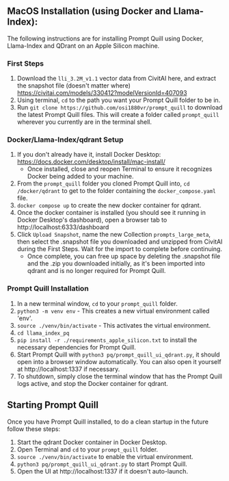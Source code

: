## MacOS Installation (using Docker and Llama-Index):

The following instructions are for installing Prompt Quill using Docker, Llama-Index and QDrant on an Apple Silicon machine. 

### First Steps
1. Download the `lli_3.2M_v1.1` vector data from CivitAI here, and extract the snapshot file (doesn't matter where) https://civitai.com/models/330412?modelVersionId=407093
2. Using terminal, `cd` to the path you want your Prompt Quill folder to be in. 
3. Run `git clone https://github.com/osi1880vr/prompt_quill` to download the latest Prompt Quill files. This will create a folder called `prompt_quill` wherever you currently are in the terminal shell. 

### Docker/Llama-Index/qdrant Setup
1. If you don't already have it, install Docker Desktop: https://docs.docker.com/desktop/install/mac-install/ 
    - Once installed, close and reopen Terminal to ensure it recognizes Docker being added to your machine.
2. From the `prompt_quill` folder you cloned Prompt Quill into, `cd /docker/qdrant` to get to the folder containing the `docker_compose.yaml` file. 
3. `docker compose up` to create the new docker container for qdrant.
4. Once the docker container is installed (you should see it running in Docker Desktop's dashboard), open a browser tab to http://localhost:6333/dashboard
5. Click `Upload Snapshot`, name the new Collection `prompts_large_meta`, then select the .snapshot file you downloaded and unzipped from CivitAI during the First Steps. Wait for the import to complete before continuing. 
    - Once complete, you can free up space by deleting the .snapshot file and the .zip you downloaded initially, as it's been imported into qdrant and is no longer required for Prompt Quill.

### Prompt Quill Installation
1. In a new terminal window, `cd` to your `prompt_quill` folder.
2. `python3 -m venv env` - This creates a new virtual environment called 'env'.
3. `source ./venv/bin/activate` - This activates the virtual environment. 
4. `cd llama_index_pq`
5. `pip install -r ./requirements_apple_silicon.txt` to install the necessary dependencies for Prompt Quill. 
6. Start Prompt Quill with `python3 pq/prompt_quill_ui_qdrant.py`, it should open into a browser window automatically. You can also open it yourself at http://localhost:1337 if necessary.
7. To shutdown, simply close the terminal window that has the Prompt Quill logs active, and stop the Docker container for qdrant. 

## Starting Prompt Quill

Once you have Prompt Quill installed, to do a clean startup in the future follow these steps: 

1. Start the qdrant Docker container in Docker Desktop.
2. Open Terminal and `cd` to your `prompt_quill` folder.
3. `source ./venv/bin/activate` to enable the virtual environment.
4. `python3 pq/prompt_quill_ui_qdrant.py` to start Prompt Quill.
5. Open the UI at http://localhost:1337 if it doesn't auto-launch.
